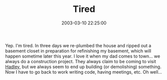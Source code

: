 ﻿---
layout: post
title: "Tired"
comments: false
date: 2003-03-10 22:25:00
updated: 2004-05-05 14:34:00
categories:
 - Personal
subtext-id: 63e588ff-ff8c-4a00-a913-994f565db35c
alias: /blog/Tired.aspx
---


Yep. I'm tired. In three days we re-plumbed the house and ripped out a basement closet in preparation for refinishing my basement, which will happen sometime later this year. I love it when my dad comes to town... we always do a construction project. They always claim to be coming to visit [Hadley](http://www.provost.org/the-kid.asp), but we always seem to end up building (or demolishing) something. Now I have to go back to work writing code, having meetings, etc. Oh well...
